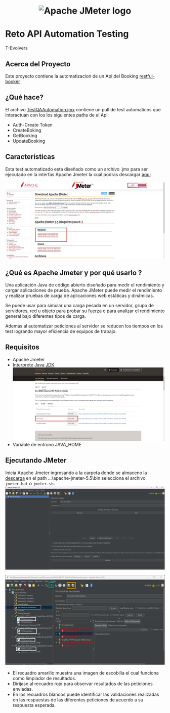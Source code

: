 <h1 align="center"><img src="https://jmeter.apache.org/images/logo.svg" alt="Apache JMeter logo" /></h1>

# Reto API Automation Testing

T-Evolvers

## Acerca del Proyecto

Este proyecto contiene la automatizacion de un Api del Booking [restful-booker](#https://restful-booker.herokuapp.com/apidoc/index.html)

##  ¿Qué hace?

El archivo [TestQAAutomation.jmx](https://github.com/andresralo/api_automation_testing/commit/9757ca990ed8ae0e1cb3ffa882cac762118fca7d#diff-43b797a1225410e66fbd91d2ea9881736bc927dc3257675e761e69377135aa7b) contiene un pull de test automaticos que interactuan con los 
los siguientes paths de el Api:

- Auth-Create Token
- CreateBoking
- GetBooking
- UpdateBooking

##  Características
Esta test automatizado esta diseñado como un archivo .jmx para ser ejecutado en la interfas Apache Jmeter la cual podras descargar [aqui](#https://jmeter.apache.org/download_jmeter.cgi)

![img.png](https://github.com/andresralo/api_automation_testing/blob/main/img/img.png)



## ¿Qué es Apache Jmeter y por qué usarlo ?
Una aplicación Java de código abierto diseñado para medir el rendimiento y cargar aplicaciones de prueba.
Apache JMeter puede medir el rendimiento y realizar pruebas de carga de aplicaciones web estáticas y dinámicas.

Se puede usar para simular una carga pesada en un servidor, grupo de servidores, red u objeto para probar su fuerza o para analizar el rendimiento general bajo diferentes tipos de carga.

Ademas al automatizar peticiones al servidor se reducen los tiempos en los test logrando mayor eficiencia de equipos de trabajo. 

## Requisitos
- Apache Jmeter 
- Interprete Java [JDK](https://www.oracle.com/co/java/technologies/downloads/#jdk17-windows) 
![img_1.png](https://github.com/andresralo/api_automation_testing/blob/main/img/img_1.png)
- Variable de entrono JAVA_HOME

## Ejecutando JMeter

Inicia Apache Jmeter ingresando a la carpeta donde se almaceno la [descarga](#https://jmeter.apache.org/download_jmeter.cgi) en el path ...\apache-jmeter-5.5\bin selecciona el archivo `jmeter.bat` o `jmeter.sh`.
![img_2.png](https://github.com/andresralo/api_automation_testing/blob/main/img/img_2.png)


![img_3.png](https://github.com/andresralo/api_automation_testing/blob/main/img/img_3.png)
- El recuadro amarillo muestra una imagen de escobilla el cual  funciona como limpiador de resultados.
- Dirijase al recuadro rojo para observar resultados de las peticiones enviadas.
- En los recuadros blancos puede identificar las validaciones realizadas en las respuestas de las diferentes peticiones de acuerdo a su respuesta esperada.


